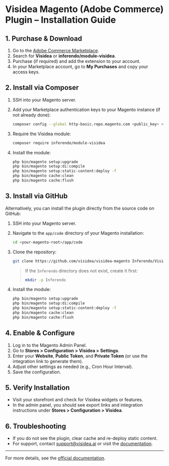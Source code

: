 # Visidea Magento (Adobe Commerce) Plugin – Installation Guide 

## 1. Purchase & Download

1. Go to the [Adobe Commerce Marketplace](https://marketplace.magento.com/).
2. Search for **Visidea** or **inferendo/module-visidea**.
3. Purchase (if required) and add the extension to your account.
4. In your Marketplace account, go to **My Purchases** and copy your access keys.

## 2. Install via Composer

1. SSH into your Magento server.
2. Add your Marketplace authentication keys to your Magento instance (if not already done):

    ```sh
    composer config --global http-basic.repo.magento.com <public_key> <private_key>
    ```

3. Require the Visidea module:

    ```sh
    composer require inferendo/module-visidea
    ```

4. Install the module:

    ```sh
    php bin/magento setup:upgrade
    php bin/magento setup:di:compile
    php bin/magento setup:static-content:deploy -f
    php bin/magento cache:clean
    php bin/magento cache:flush
    ```

## 3. Install via GitHub

Alternatively, you can install the plugin directly from the source code on GitHub:

1. SSH into your Magento server.
2. Navigate to the `app/code` directory of your Magento installation:

    ```sh
    cd <your-magento-root>/app/code
    ```

3. Clone the repository:

    ```sh
    git clone https://github.com/visidea/visidea-magento Inferendo/Visidea
    ```

    > If the `Inferendo` directory does not exist, create it first:
    > ```sh
    > mkdir -p Inferendo
    > ```

4. Install the module:

    ```sh
    php bin/magento setup:upgrade
    php bin/magento setup:di:compile
    php bin/magento setup:static-content:deploy -f
    php bin/magento cache:clean
    php bin/magento cache:flush
    ```

## 4. Enable & Configure

1. Log in to the Magento Admin Panel.
2. Go to **Stores > Configuration > Visidea > Settings**.
3. Enter your **Website**, **Public Token**, and **Private Token** (or use the integration link to generate them).
4. Adjust other settings as needed (e.g., Cron Hour Interval).
5. Save the configuration.

## 5. Verify Installation

- Visit your storefront and check for Visidea widgets or features.
- In the admin panel, you should see export links and integration instructions under **Stores > Configuration > Visidea**.

## 6. Troubleshooting

- If you do not see the plugin, clear cache and re-deploy static content.
- For support, contact [support@visidea.ai](mailto:support@visidea.ai) or visit the [documentation](https://docs.visidea.ai/docs/plugins/magento).

---

For more details, see the [official documentation](https://docs.visidea.ai/docs/plugins/magento).

